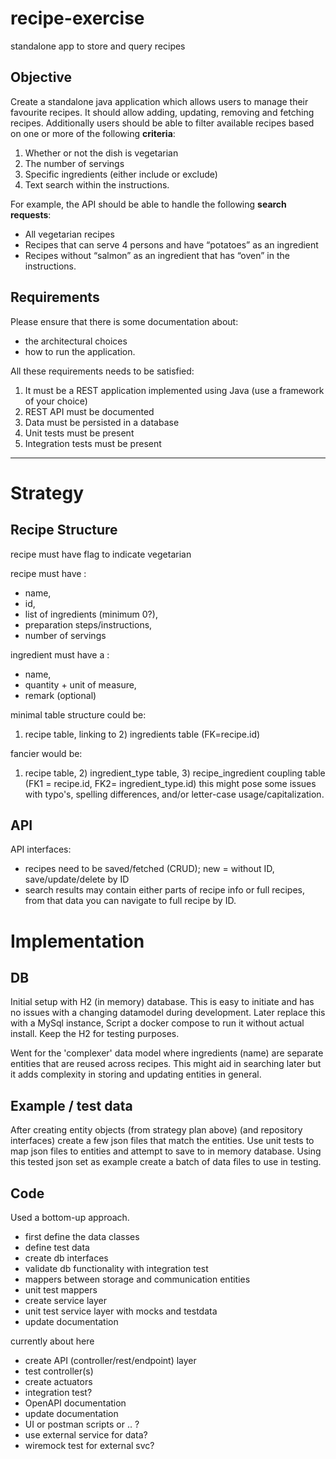 # recipe-exercise
standalone app to store and query recipes

## Objective
Create a standalone java application which allows users to manage their favourite recipes. It should
allow adding, updating, removing and fetching recipes. Additionally users should be able to filter
available recipes based on one or more of the following **criteria**:
1. Whether or not the dish is vegetarian
2. The number of servings
3. Specific ingredients (either include or exclude)
4. Text search within the instructions.

For example, the API should be able to handle the following **search requests**:
- All vegetarian recipes
- Recipes that can serve 4 persons and have “potatoes” as an ingredient
- Recipes without “salmon” as an ingredient that has “oven” in the instructions.

## Requirements
Please ensure that there is some documentation about: 
- the architectural choices
- how to run the application. 

All these requirements needs to be satisfied:
1. It must be a REST application implemented using Java (use a framework of your choice)
2. REST API must be documented
3. Data must be persisted in a database
4. Unit tests must be present
5. Integration tests must be present

---

# Strategy
## Recipe Structure

recipe must have flag to indicate vegetarian

recipe must have :
- name, 
- id, 
- list of ingredients (minimum 0?), 
- preparation steps/instructions,
- number of servings

ingredient must have a :
- name, 
- quantity + unit of measure,
- remark (optional)

minimal table structure could be: 

1) recipe table, linking to 2) ingredients table (FK=recipe.id)

fancier would be: 

1) recipe table, 2) ingredient_type table, 3) recipe_ingredient coupling table (FK1 = recipe.id, FK2= ingredient_type.id)
this might pose some issues with typo's, spelling differences, and/or letter-case usage/capitalization.

## API

API interfaces:
- recipes need to be saved/fetched (CRUD); new = without ID, save/update/delete by ID
- search results may contain either parts of recipe info or full recipes, from that data you can navigate to full recipe by ID.

# Implementation

## DB

Initial setup with H2 (in memory) database. This is easy to initiate and has no issues with a changing datamodel during development.
Later replace this with a MySql instance, Script a docker compose to run it without actual install.
Keep the H2 for testing purposes.

Went for the 'complexer' data model where ingredients (name) are separate entities that are reused across recipes.
This might aid in searching later but it adds complexity in storing and updating entities in general.

## Example / test data

After creating entity objects (from strategy plan above) (and repository interfaces) create a few json files that match the entities.
Use unit tests to map json files to entities and attempt to save to in memory database.
Using this tested json set as example create a batch of data files to use in testing.

## Code

Used a bottom-up approach. 
- first define the data classes
- define test data
- create db interfaces
- validate db functionality with integration test
- mappers between storage and communication entities
- unit test mappers
- create service layer
- unit test service layer with mocks and testdata
- update documentation

currently about here

- create API (controller/rest/endpoint) layer
- test controller(s)
- create actuators
- integration test?
- OpenAPI documentation
- update documentation
- UI or postman scripts or .. ?
- use external service for data?
- wiremock test for external svc?

